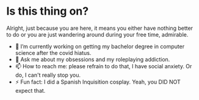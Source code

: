 # Is this thing on?

Alright, just because you are here, it means you either have nothing better to do or you are just wandering around during your free time, admirable.

- 🔭 I’m currently working on getting my bachelor degree in computer science after the covid hiatus.
- 💬 Ask me about my obsessions and my roleplaying addiction.
- 📫 How to reach me: please refrain to do that, I have social anxiety. Or do, I can't really stop you.
- ⚡ Fun fact: I did a Spanish Inquisition cosplay. Yeah, you DID NOT expect that.

<!-- - 👯 I’m looking to collaborate on ... -->
